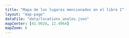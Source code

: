 ```yaml
---
title: "Mapa de los lugares mencionados en el libro I"
layout: "map-page"
dataFile: "data/locations_anales.json"
mapCenter: [41.9028, 12.4964]
mapZoom: 6
---
```


